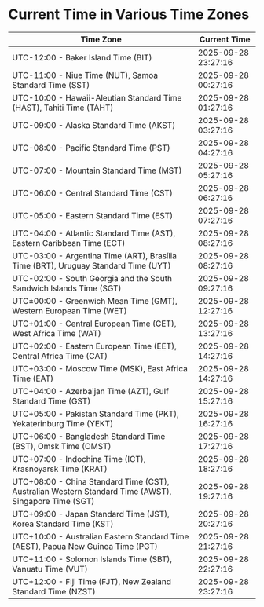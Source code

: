 # Current Time in Various Time Zones

| Time Zone | Current Time |
|-----------|--------------|
| UTC-12:00 - Baker Island Time (BIT) | 2025-09-28 23:27:16 |
| UTC-11:00 - Niue Time (NUT), Samoa Standard Time (SST) | 2025-09-28 00:27:16 |
| UTC-10:00 - Hawaii-Aleutian Standard Time (HAST), Tahiti Time (TAHT) | 2025-09-28 01:27:16 |
| UTC-09:00 - Alaska Standard Time (AKST) | 2025-09-28 03:27:16 |
| UTC-08:00 - Pacific Standard Time (PST) | 2025-09-28 04:27:16 |
| UTC-07:00 - Mountain Standard Time (MST) | 2025-09-28 05:27:16 |
| UTC-06:00 - Central Standard Time (CST) | 2025-09-28 06:27:16 |
| UTC-05:00 - Eastern Standard Time (EST) | 2025-09-28 07:27:16 |
| UTC-04:00 - Atlantic Standard Time (AST), Eastern Caribbean Time (ECT) | 2025-09-28 08:27:16 |
| UTC-03:00 - Argentina Time (ART), Brasília Time (BRT), Uruguay Standard Time (UYT) | 2025-09-28 08:27:16 |
| UTC-02:00 - South Georgia and the South Sandwich Islands Time (SGT) | 2025-09-28 09:27:16 |
| UTC±00:00 - Greenwich Mean Time (GMT), Western European Time (WET) | 2025-09-28 12:27:16 |
| UTC+01:00 - Central European Time (CET), West Africa Time (WAT) | 2025-09-28 13:27:16 |
| UTC+02:00 - Eastern European Time (EET), Central Africa Time (CAT) | 2025-09-28 14:27:16 |
| UTC+03:00 - Moscow Time (MSK), East Africa Time (EAT) | 2025-09-28 14:27:16 |
| UTC+04:00 - Azerbaijan Time (AZT), Gulf Standard Time (GST) | 2025-09-28 15:27:16 |
| UTC+05:00 - Pakistan Standard Time (PKT), Yekaterinburg Time (YEKT) | 2025-09-28 16:27:16 |
| UTC+06:00 - Bangladesh Standard Time (BST), Omsk Time (OMST) | 2025-09-28 17:27:16 |
| UTC+07:00 - Indochina Time (ICT), Krasnoyarsk Time (KRAT) | 2025-09-28 18:27:16 |
| UTC+08:00 - China Standard Time (CST), Australian Western Standard Time (AWST), Singapore Time (SGT) | 2025-09-28 19:27:16 |
| UTC+09:00 - Japan Standard Time (JST), Korea Standard Time (KST) | 2025-09-28 20:27:16 |
| UTC+10:00 - Australian Eastern Standard Time (AEST), Papua New Guinea Time (PGT) | 2025-09-28 21:27:16 |
| UTC+11:00 - Solomon Islands Time (SBT), Vanuatu Time (VUT) | 2025-09-28 22:27:16 |
| UTC+12:00 - Fiji Time (FJT), New Zealand Standard Time (NZST) | 2025-09-28 23:27:16 |
